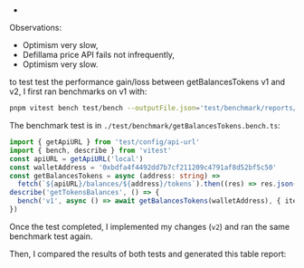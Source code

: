 #

-

Observations:

- Optimism very slow,
- Defillama price API fails not infrequently,
- Optimism very slow.

to test test the performance gain/loss between getBalancesTokens v1 and v2, I
first ran benchmarks on v1 with:

```sh
pnpm vitest bench test/bench --outputFile.json='test/benchmark/reports/v1_getBalancesTokens.json'
```

The benchmark test is in `./test/benchmark/getBalancesTokens.bench.ts`:

```ts
import { getApiURL } from 'test/config/api-url'
import { bench, describe } from 'vitest'
const apiURL = getApiURL('local')
const walletAddress = '0xbdfa4f4492dd7b7cf211209c4791af8d52bf5c50'
const getBalancesTokens = async (address: string) =>
  fetch(`${apiURL}/balances/${address}/tokens`).then((res) => res.json())
describe('getTokensBalances', () => {
  bench('v1', async () => await getBalancesTokens(walletAddress), { iterations: 100 })
})
```

Once the test completed, I implemented my changes (`v2`) and ran the same benchmark test again.

Then, I compared the results of both tests and generated this table report:

```

```

